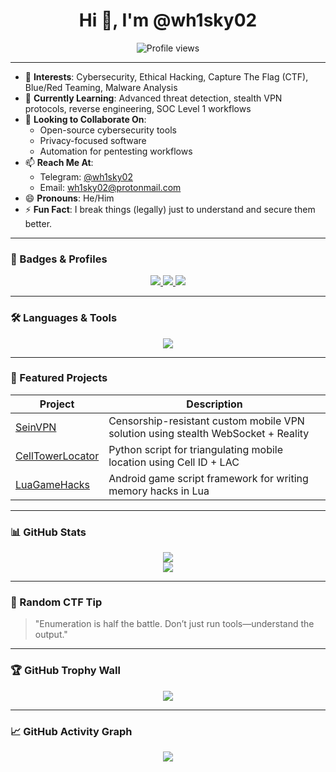 <h1 align="center">Hi 👋, I'm @wh1sky02</h1>

<p align="center">
  <img src="https://komarev.com/ghpvc/?username=wh1sky02&label=Profile%20views&color=0e75b6&style=flat" alt="Profile views" />
</p>

---

- 👀 **Interests**: Cybersecurity, Ethical Hacking, Capture The Flag (CTF), Blue/Red Teaming, Malware Analysis  
- 🌱 **Currently Learning**: Advanced threat detection, stealth VPN protocols, reverse engineering, SOC Level 1 workflows  
- 💞️ **Looking to Collaborate On**:  
  - Open-source cybersecurity tools  
  - Privacy-focused software  
  - Automation for pentesting workflows  
- 📫 **Reach Me At**:  
  - Telegram: [@wh1sky02](https://t.me/wh1sky02)  
  - Email: wh1sky02@protonmail.com  
- 😄 **Pronouns**: He/Him  
- ⚡ **Fun Fact**: I break things (legally) just to understand and secure them better.

---

### 🔗 Badges & Profiles

<p align="center">
  <a href="https://tryhackme.com/p/wh1sky02" target="_blank">
    <img src="https://img.shields.io/badge/TryHackMe-%2312100E.svg?style=for-the-badge&logo=tryhackme&logoColor=red" />
  </a>
  <a href="https://app.hackthebox.com/profile/wh1sky02" target="_blank">
    <img src="https://img.shields.io/badge/Hack%20The%20Box-%23013120.svg?style=for-the-badge&logo=hackthebox&logoColor=green" />
  </a>
  <a href="https://github.com/wh1sky02" target="_blank">
    <img src="https://img.shields.io/github/followers/wh1sky02?label=Follow&style=for-the-badge" />
  </a>
</p>

---

### 🛠️ Languages & Tools

<p align="center">
  <img src="https://skillicons.dev/icons?i=python,bash,lua,linux,git,burpsuite,vscode,docker,js" />
</p>

---

### 📌 Featured Projects

| Project | Description |
|--------|-------------|
| [SeinVPN](https://github.com/wh1sky02/SeinVPN) | Censorship-resistant custom mobile VPN solution using stealth WebSocket + Reality |
| [CellTowerLocator](https://github.com/wh1sky02/CellTowerLocator) | Python script for triangulating mobile location using Cell ID + LAC |
| [LuaGameHacks](https://github.com/wh1sky02/LuaGameHacks) | Android game script framework for writing memory hacks in Lua |

---

### 📊 GitHub Stats

<p align="center">
  <img src="https://github-readme-stats.vercel.app/api?username=wh1sky02&show_icons=true&theme=tokyonight" />
  <br />
  <img src="https://github-readme-streak-stats.herokuapp.com?user=wh1sky02&theme=tokyonight&hide_border=false" />
</p>

---

### 🧠 Random CTF Tip
> "Enumeration is half the battle. Don’t just run tools—understand the output."

---

### 🏆 GitHub Trophy Wall

<p align="center">
  <img src="https://github-profile-trophy.vercel.app/?username=wh1sky02&theme=onedark&no-frame=true&column=7" />
</p>

---

### 📈 GitHub Activity Graph

<p align="center">
  <img src="https://github-readme-activity-graph.vercel.app/graph?username=wh1sky02&theme=react-dark" />
</p>

<!---
wh1sky02/wh1sky02 is a ✨ special ✨ repository because its `README.md` (this file) appears on your GitHub profile.
--->

